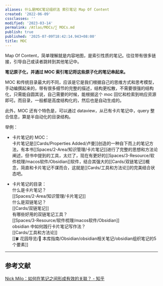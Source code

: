```yaml
---
aliases: 什么是MOC笔记组织法 索引笔记 Map Of Content
created: '2022-06-09'
cssclasses: ''
modified: '2023-03-14'
permalink: /Atlas/MOCs/∑ MOCs.md
publish: true
published: '2025-07-09T18:42:14.943+08:00'
title: MOC
---
```

Map Of Content，简单理解就是内容地图，是索引性质的笔记。往往带有很多链接，引导自己或读者跳转到其他笔记中。

**笔记原子化，并通过 MOC 索引笔记将这些原子化的笔记串起来。**

MOC 和传统目录最大的不同，应该是它是我们根据自己的思维方式和思考模型，手动编撰起来的，带有很多细节的完整的描述，结构更松散，不需要很强的结构化，只需能自圆其说，自己需要的时候，能根据这个 moc 回忆和检索到响应资源即可。而目录，一般都是高度结构化的，然后也是自动生成的。

此外，MOC 还有个特色是，可以通过 dataview，从已有卡片笔记中，query 整合信息，算是半自动化的目录结构。

举例：

- 卡片笔记的 MOC：  
	卡片笔记是[[Cards/Properties Added/卢曼]]创造的一种自下而上的笔记方法，有本书[[Spaces/2-Area/知识管理/卡片笔记]]进行了完整的思想和方法论阐述，但书中提到的工具，太烂了，现在有更好的[[Spaces/3-Resource/软件梳理/macos软件/Obsidian]]软件，结合其强大的[[Cards/双链笔记]]概念，简直和卡片笔记不谋而合，这就是[[Cards/工具和方法论]]的完美结合状态吧。
	
- 卡片笔记的目录：  
	什么是卡片笔记？  
[[Spaces/2-Area/知识管理/卡片笔记]]  
	什么是双链笔记？  
[[Cards/双链笔记]]  
	有哪些好用的双链笔记工具？  
[[Spaces/3-Resource/软件梳理/macos软件/Obsidian]]  
	obsidian 中如何践行卡片笔记写作法？  
[[Cards/工具和方法论]]  
[[🍀 花园导览/🧰 本库指南/Obsidian/obsidian相关笔记/obsidian组织笔记的5个要素]]

---

## 参考文献

[Nick Milo：如何在笔记之间形成有效的关联？ - 知乎](https://zhuanlan.zhihu.com/p/373862260?utm_id=0)